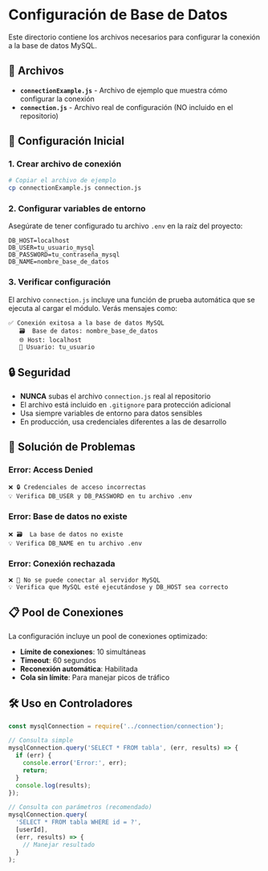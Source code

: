 # Configuración de Base de Datos

Este directorio contiene los archivos necesarios para configurar la conexión a la base de datos MySQL.

## 📁 Archivos

- **`connectionExample.js`** - Archivo de ejemplo que muestra cómo configurar la conexión
- **`connection.js`** - Archivo real de configuración (NO incluido en el repositorio)

## 🔧 Configuración Inicial

### 1. Crear archivo de conexión

```bash
# Copiar el archivo de ejemplo
cp connectionExample.js connection.js
```

### 2. Configurar variables de entorno

Asegúrate de tener configurado tu archivo `.env` en la raíz del proyecto:

```env
DB_HOST=localhost
DB_USER=tu_usuario_mysql
DB_PASSWORD=tu_contraseña_mysql
DB_NAME=nombre_base_de_datos
```

### 3. Verificar configuración

El archivo `connection.js` incluye una función de prueba automática que se ejecuta al cargar el módulo. Verás mensajes como:

```
✅ Conexión exitosa a la base de datos MySQL
   🗃️  Base de datos: nombre_base_de_datos
   🌐 Host: localhost
   👤 Usuario: tu_usuario
```

## 🔒 Seguridad

- **NUNCA** subas el archivo `connection.js` real al repositorio
- El archivo está incluido en `.gitignore` para protección adicional
- Usa siempre variables de entorno para datos sensibles
- En producción, usa credenciales diferentes a las de desarrollo

## 🚨 Solución de Problemas

### Error: Access Denied
```
❌ 🔒 Credenciales de acceso incorrectas
💡 Verifica DB_USER y DB_PASSWORD en tu archivo .env
```

### Error: Base de datos no existe
```
❌ 🗃️  La base de datos no existe
💡 Verifica DB_NAME en tu archivo .env
```

### Error: Conexión rechazada
```
❌ 🔌 No se puede conectar al servidor MySQL
💡 Verifica que MySQL esté ejecutándose y DB_HOST sea correcto
```

## 📋 Pool de Conexiones

La configuración incluye un pool de conexiones optimizado:

- **Límite de conexiones**: 10 simultáneas
- **Timeout**: 60 segundos
- **Reconexión automática**: Habilitada
- **Cola sin límite**: Para manejar picos de tráfico

## 🛠️ Uso en Controladores

```javascript
const mysqlConnection = require('../connection/connection');

// Consulta simple
mysqlConnection.query('SELECT * FROM tabla', (err, results) => {
  if (err) {
    console.error('Error:', err);
    return;
  }
  console.log(results);
});

// Consulta con parámetros (recomendado)
mysqlConnection.query(
  'SELECT * FROM tabla WHERE id = ?', 
  [userId], 
  (err, results) => {
    // Manejar resultado
  }
);
```
